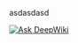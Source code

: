 

asdasdasd

[![Ask DeepWiki](https://deepwiki.com/badge.svg)](https://deepwiki.com/LordStoker/front-johny-motorbike)
